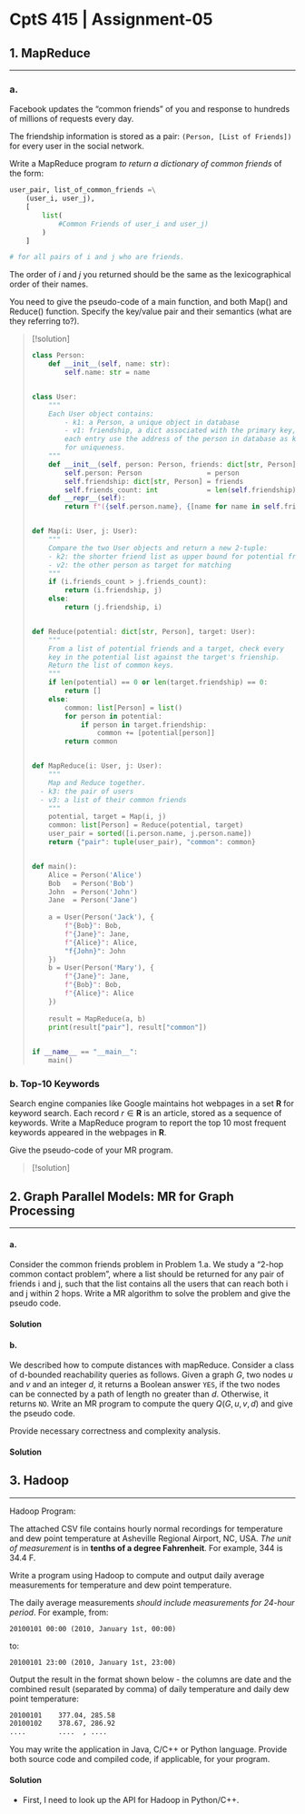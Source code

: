 # CptS 415 | Assignment-05

## 1. MapReduce
---
### a.
Facebook updates the “common friends” of you and response to hundreds of millions of requests every day.

The friendship information is stored as a pair: `(Person, [List of Friends])` for every user in the social network.

Write a MapReduce program *to return a dictionary of common friends* of the form:
```python
user_pair, list_of_common_friends =\
	(user_i, user_j),
	[
		list(
			#Common Friends of user_i and user_j)
		)
	]

# for all pairs of i and j who are friends.
```

The order of $i$ and $j$ you returned should be the same as the lexicographical order of their names.

You need to give the pseudo-code of a main function, and both Map() and Reduce() function. Specify the key/value pair and their semantics (what are they referring to?).

> [!solution]
> 
> ```python
> class Person:
>     def __init__(self, name: str):
>         self.name: str = name
> 
> 
> class User:
>     """
>     Each User object contains:
>         - k1: a Person, a unique object in database
>         - v1: friendship, a dict associated with the primary key, where
> 	      each entry use the address of the person in database as key
> 	      for uniqueness.
>     """
>     def __init__(self, person: Person, friends: dict[str, Person]):
>         self.person: Person                = person
>         self.friendship: dict[str, Person] = friends
>         self.friends_count: int            = len(self.friendship)
>     def __repr__(self):
>         return f"({self.person.name}, {[name for name in self.friendship]})"
> 
> 
> def Map(i: User, j: User):
>     """
>     Compare the two User objects and return a new 2-tuple:
>     - k2: the shorter friend list as upper bound for potential friends
>     - v2: the other person as target for matching
>     """
>     if (i.friends_count > j.friends_count):
>         return (i.friendship, j)
>     else:
>         return (j.friendship, i)
> 
> 
> def Reduce(potential: dict[str, Person], target: User):
>     """
>     From a list of potential friends and a target, check every
>     key in the potential list against the target's frienship.
>     Return the list of common keys.
>     """
>     if len(potential) == 0 or len(target.friendship) == 0:
>         return []
>     else: 
>         common: list[Person] = list()
>         for person in potential:
>             if person in target.friendship:
>                 common += [potential[person]]
>         return common
> 
> 
> def MapReduce(i: User, j: User):
>     """
>     Map and Reduce together.
> 	- k3: the pair of users
> 	- v3: a list of their common friends
>     """
>     potential, target = Map(i, j)
>     common: list[Person] = Reduce(potential, target)
>     user_pair = sorted([i.person.name, j.person.name])
>     return {"pair": tuple(user_pair), "common": common}
> 
> 
> def main():
>     Alice = Person('Alice')
>     Bob   = Person('Bob')
>     John  = Person('John')
>     Jane  = Person('Jane')
>     
>     a = User(Person('Jack'), {
>         f"{Bob}": Bob,
>         f"{Jane}": Jane,
>         f"{Alice}": Alice,
>         "f{John}": John
>     })
>     b = User(Person('Mary'), {
>         f"{Jane}": Jane,
>         f"{Bob}": Bob,
>         f"{Alice}": Alice
>     })
>     
>     result = MapReduce(a, b)
>     print(result["pair"], result["common"])
>     
> 
> if __name__ == "__main__":
>     main()
> 
> ```
> 


### b. Top-10 Keywords

Search engine companies like Google maintains hot webpages in a set $\boldsymbol{R}$ for keyword search. Each record $r \in \boldsymbol{R}$ is an article, stored as a sequence of keywords. Write a MapReduce program to report the top 10 most frequent keywords appeared in the webpages in $\boldsymbol{R}$.

Give the pseudo-code of your MR program.

> [!solution]




## 2. Graph Parallel Models: MR for Graph Processing
---
#### a.
Consider the common friends problem in Problem 1.a. We study a “2-hop common contact problem”, where a list should be returned for any pair of friends i and j, such that the list contains all the users that can reach both i and j within 2 hops. Write a MR algorithm to solve the problem and give the pseudo code.

#### Solution

#### b.
We described how to compute distances with mapReduce. Consider a class of d-bounded reachability queries as follows. Given a graph $G$, two nodes $u$ and $v$ and an integer $d$, it returns a Boolean answer `YES`, if the two nodes can be connected by a path of length no greater than $d$. Otherwise, it returns `NO`. Write an MR program to compute the query $Q(G, u, v, d)$ and give the pseudo code.

Provide necessary correctness and complexity analysis.

#### Solution


## 3. Hadoop
---
Hadoop Program:

The attached CSV file contains hourly normal recordings for temperature and dew point temperature at Asheville Regional Airport, NC, USA. _The unit of measurement_ is in **tenths of a degree Fahrenheit**. For example, 344 is 34.4 F.

Write a program using Hadoop to compute and output daily average measurements for temperature and dew point temperature.

The daily average measurements *should include measurements for 24-hour period*. For example, from:
```
20100101 00:00 (2010, January 1st, 00:00)
```

to:
```
20100101 23:00 (2010, January 1st, 23:00)
```

Output the result in the format shown below - the columns are date and the combined result (separated by comma) of daily temperature and daily dew point temperature:

```txt
20100101    377.04, 285.58
20100102    378.67, 286.92
....        ....  , .... 
```

You may write the application in Java, C/C++ or Python language. Provide both source code and compiled code, if applicable, for your program.

#### Solution
- First, I need to look up the API for Hadoop in Python/C++. 